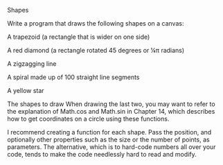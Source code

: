 Shapes


Write a program that draws the following shapes on a canvas:

A trapezoid (a rectangle that is wider on one side)

A red diamond (a rectangle rotated 45 degrees or ¼π radians)

A zigzagging line

A spiral made up of 100 straight line segments

A yellow star

The shapes to draw
When drawing the last two, you may want to refer to the explanation of Math.cos and Math.sin in Chapter 14, which describes how to get coordinates on a circle using these functions.

I recommend creating a function for each shape. Pass the position, and optionally other properties such as the size or the number of points, as parameters. The alternative, which is to hard-code numbers all over your code, tends to make the code needlessly hard to read and modify.

<canvas width="600" height="200"></canvas>
<script>
  let cx = document.querySelector("canvas").getContext("2d");

  // Your code here.
</script>